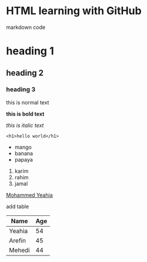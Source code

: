 <h1>HTML learning with GitHub</h1>

markdown code

# heading 1

## heading 2

### heading 3

this is normal text

**this is bold text**

_this is italic text_

```show html code
<h1>hello world</h1>
```

- mango
- banana
- papaya

1. karim
2. rahim
3. jamal

[Mohammed Yeahia](./images/yeahia.png)

add table

| Name | Age |
|------|-----|
| Yeahia | 54 |
| Arefin | 45 |
| Mehedi | 44 |